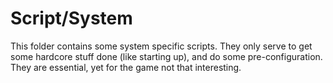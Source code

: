 # Script/System

This folder contains some system specific scripts. They only serve to get some hardcore stuff done (like starting up), and do some pre-configuration.
They are essential, yet for the game not that interesting.

